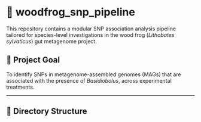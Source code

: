 # 🧬 woodfrog_snp_pipeline

This repository contains a modular SNP association analysis pipeline tailored for species-level investigations in the wood frog (*Lithobates sylvaticus*) gut metagenome project.

## 📌 Project Goal

To identify SNPs in metagenome-assembled genomes (MAGs) that are associated with the presence of *Basidiobolus*, across experimental treatments.

---

## 📁 Directory Structure


